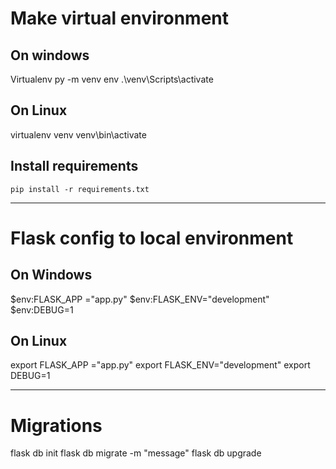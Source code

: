 

# Make virtual environment 

## On windows
Virtualenv
py -m venv env
.\venv\Scripts\activate

## On Linux
virtualenv venv
venv\bin\activate

## Install requirements
`pip install -r requirements.txt`

----------------------------
# Flask config to local environment

## On Windows 
$env:FLASK_APP ="app.py"
$env:FLASK_ENV="development"
$env:DEBUG=1

## On Linux
export FLASK_APP ="app.py"
export FLASK_ENV="development"
export DEBUG=1

----------------------------
# Migrations
flask db init
flask db migrate -m "message"
flask db upgrade